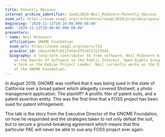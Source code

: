 ```yaml
---
title: Patently Obvious
internet_archive_identifier: SeaGL2020-Neil_McGovern-Patently_Obvious
osem_url: https://osem.seagl.org/conferences/seagl2020/program/proposals/731
beginning: '2020-11-13T10:10:00.000-08:00'
end: '2020-11-13T10:40:00.000-08:00'
presenters:
- name: Neil McGovern
  affiliation: GNOME Foundation
  osem_url: https://osem.seagl.org/users/733
  gravatar_id: c8acafd6fc0117e54a3f524f23127b4d
  biography: A long-term contributor to free software, Neil McGovern has held posts
    on the boards of Software in the Public Interest, Open Rights Group and served
    a term as the Debian Project Leader. Neil currently works as the Executive Director
    of the GNOME Foundation.
---
```


In August 2019, GNOME was notified that it was being sued in the state of California over a broad patent which allegedly covered Shotwell, a photo management application. The plaintiff? A prolific filer of patent suits, and a patent assertion entity. This was the first time that a FOSS project has been sued for patent infringement.

This talk is the story from the Executive Director of the GNOME Foundation, on how he responded and the strategies taken to not only defeat the suit, but to secure a ground-breaking agreement which means that this particular PAE will never be able to sue any FOSS project ever again.
